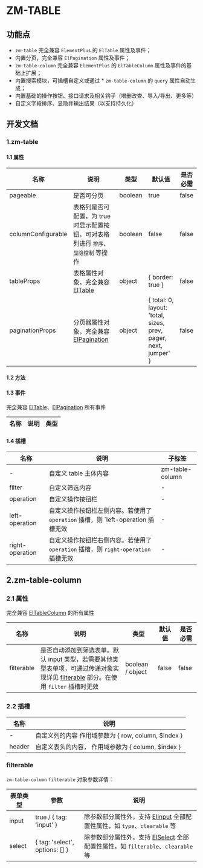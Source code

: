# ZM-TABLE

## 功能点

* `zm-table` 完全兼容 `ElementPlus` 的 `ElTable` 属性及事件；
* 内置分页，完全兼容 `ElPagination`  属性及事件；
* `zm-table-column` 完全兼容 `ElementPlus` 的 `ElTableColumn` 属性及事件的基础上扩展；
* 内置搜索模块，可插槽自定义或通过 * `zm-table-column` 的 `query` 属性自动生成；
* 内置基础的操作按钮、接口请求及相关钩子（增删改查、导入/导出、更多等）
* 自定义字段排序、显隐并输出结果（以支持持久化）

## 开发文档

### 1.zm-table

#### 1.1 属性

| 名称       | 说明                      | 类型                       | 默认值 | 是否必需 |
| ---------- | -------------------------------- | -------------------------- | ------- | -------- |
| pageable | 是否可分页 | boolean | true | false |
| columnConfigurable | 表格列是否可配置，为 true 时显示配置按钮，可对表格列进行 `排序`、`显隐控制` 等操作 | boolean | false | false |
| tableProps | 表格属性对象，完全兼容 [ElTable](https://element-plus.org/zh-CN/component/table.html#table-%E5%B1%9E%E6%80%A7) | object | { border: true } | false |
| paginationProps | 分页器属性对象，完全兼容 [ElPagination](https://element-plus.org/zh-CN/component/pagination.html#%E5%B1%9E%E6%80%A7) | object | { total: 0, layout: 'total, sizes, prev, pager, next, jumper' } | false |

#### 1.2 方法

#### 1.3 事件

完全兼容 [ElTable](https://element-plus.org/zh-CN/component/table.html#table-%E4%BA%8B%E4%BB%B6)、[ElPagination](https://element-plus.org/zh-CN/component/pagination.html#%E4%BA%8B%E4%BB%B6) 所有事件

| 名称     | 说明                        | 类型                                                                |
| -------- | ---------------------------------- | ------------------------------------------------------------------- |

#### 1.4 插槽

| 名称      | 说明                | 子标签 |
| --------- | -------------------------- | --------|
| - | 自定义 table 主体内容 | zm-table-column |
| filter | 自定义筛选内容 | - |
| operation | 自定义操作按钮栏 | - |
| left-operation | 自定义操作按钮栏左侧内容。若使用了 `operation` 插槽，则 `left-operation 插槽无效 | - |
| right-operation | 自定义操作按钮栏右侧内容。若使用了 `operation` 插槽，则 `right-operation` 插槽无效 | - |

## 2.zm-table-column

### 2.1 属性

完全兼容 [ElTableColumn](https://element-plus.org/zh-CN/component/table.html#table-column-%E5%B1%9E%E6%80%A7) 的所有属性

| 名称       | 说明                      | 类型                       | 默认值 | 是否必需 |
| ---------- | -------------------------------- | -------------------------- | ------- | -------- |
| filterable | 是否自动添加到筛选表单。默认 input 类型，若需要其他类型表单项，可通过传递对象实现详见 [filterable](#filterable) 部分。在使用 `filter` 插槽时无效| boolean / object | false | false |

### 2.2 插槽

| 名称      | 说明                |
| --------- | -------------------------- |
| - | 自定义列的内容 作用域参数为 { row, column, $index } |
| header | 自定义表头的内容， 作用域参数为 { column, $index } |

### filterable

`zm-table-column` `filterable` 对象参数详情：

| 表单类型       | 参数                      | 说明 |
| ---------- | -------------------------------- | -------------------------- |
| input | true / { tag: 'input' } | 除参数部分属性外，支持 [ElInput](https://element-plus.org/zh-CN/component/input.html#attributes) 全部配置性属性，如 `type`、`clearable` 等 |
| select | { tag: 'select', options: [] } | 除参数部分属性外，支持 [ElSelect](https://element-plus.org/zh-CN/component/select.html#select-attributes) 全部配置性属性，如 `filterable`、`clearable` 等 |
